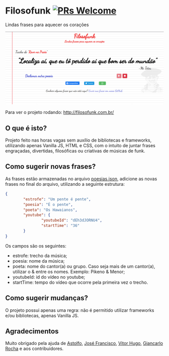 # Filosofunk [![PRs Welcome](https://img.shields.io/badge/PRs-welcome-brightgreen.svg?style=flat-square)](http://makeapullrequest.com)
Lindas frases para aquecer os corações

![Screenshot](img/new_screenshot.png?raw=true "Screenshot")

Para ver o projeto rodando: http://filosofunk.com.br/

## O que é isto?
Projeto feito nas horas vagas sem auxílio de bibliotecas e frameworks, utilizando apenas Vanilla JS, HTML e CSS, com o intuito de juntar frases engraçadas, divertidas, filosóficas ou criativas de músicas de funk.

## Como sugerir novas frases?
As frases estão armazenadas no arquivo [poesias.json](https://github.com/IgorRozani/filosofunk/blob/master/poesias.json), adicione as novas frases no final do arquivo, utilizando a seguinte estrutura: 

```JSON
{
        "estrofe": "Um pente é pente",
        "poesia": "É o pente",
        "poeta": "Os Hawaianos",
        "youtube": {
                "youtubeId": "dEh3dJORNU4",
                "startTime": "36"
        }
}
```
Os campos são os seguintes:
- estrofe: trecho da música;
- poesia: nome da música;
- poeta: nome do cantor(a) ou grupo. Caso seja mais de um cantor(a), utilizar o & entre os nomes. Exemplo: Pikeno & Menor;
- youtubeId: id do vídeo no youtube;
- startTime: tempo do vídeo que ocorre pela primeira vez o trecho.

## Como sugerir mudanças?
O projeto possui apenas uma regra: não é permitido utilizar frameworks e/ou bibliotecas, apenas Vanilla JS.

## Agradecimentos
Muito obrigado pela ajuda de [Astolfo](https://github.com/Astolfoho), [José Francisco](https://github.com/jfobaltazar), [Vitor Hugo](https://github.com/vitorlans), [Giancarlo Rocha](https://github.com/giancarlopro) e aos contribuidores.
